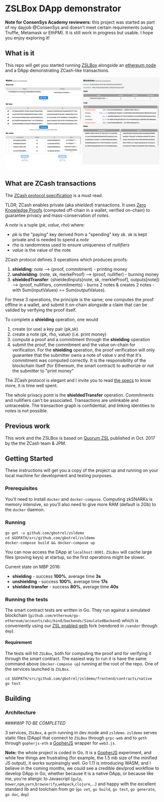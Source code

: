 # ZSLBox DApp demonstrator


**Note for ConsenSys Academy reviewers:** this project was started as part of my dayjob @ConsenSys and doesn't meet certain requirements (using Truffle, Metamask or EthPM). It is still work in progress but usable. I hope you enjoy exploring it!


## What is it

This repo will get you started running [ZSLBox](https://github.com/consensys/zslbox) alongside an [ethereum node](https://github.com/gbotrel/go-ethereum) and a DApp demonstrating ZCash-like transactions.

![zsldemo](./zsldemo_screenshot.png?raw=true "ZSLDemo")

## What are ZCash transactions

The [ZCash protocol specification](https://github.com/zcash/zips/blob/master/protocol/protocol.pdf) is a must read.

TLDR; ZCash enables private (aka *shielded*) transactions. It uses [Zero Knowledge Proofs](https://z.cash/technology/zksnarks.html) (computed off-chain in a wallet, verified on-chain) to guarantee privacy and mass-conservation of *notes*.

A *note* is a tuple (*pk*, *value*, *rho*) where:

* *pk* is the "paying" key derived from a "spending" key *sk*. *sk* is kept private and is needed to spend a *note*
*  *rho* is randomness used to ensure uniqueness of *nullifiers*
* *value* is the value of the note

ZCash protocol defines 3 operations which produces proofs:

1. **shielding**: *note* --> (proof, commitment) - printing money
2. **unshielding**: (note, sk, merkeProof) --> (proof, nullifier) - burning money
3. **shieldedTransfer**: (shieldedInputs[note, sk, merkleProof], outputs[note]) --> (proof, nullifiers, commitments) - burns 2 notes & creates 2 notes - with Sum(inputValues) == Sum(outputValues). 

For these 3 operations, the principle is the same; one computes the proof offline in a wallet, and submit it on-chain alongside a claim that can be valided by verifying the proof itself.

To complete a **shielding** operation, one would 

1. create (or use) a key pair (pk,sk) 
2. create a note (pk, rho, value) (i.e. print money)
3. compute a proof and a commitment through the **shielding** operation
4. submit the proof, the commitment and the value on-chain for verification. For the **shielding** operation, the proof verification will only guarantee that the submitter owns a note of value v and that it's commitment was computed correctly. It is the responsibility of the blockchain itself (for Ethereum, the smart contract) to authorize or not the submitter to "print money"

The ZCash protocol is elegant and I invite you to read [the specs](https://github.com/zcash/zips/blob/master/protocol/protocol.pdf) to know more, it is time well spent.

The whole privacy point is the **shieldedTransfer** operation. Commitments and nullifiers can't be associated. Transactions are unlinkable and untraceable. The transaction graph is confidential, and linking identities to *notes* is not possible. 

## Previous work

This work and the ZSLBox is based on [Quorum ZSL](https://github.com/jpmorganchase/zsl-q) published in Oct. 2017 by the the ZCash team & JPM. 

## Getting Started

These instructions will get you a copy of the project up and running on your local machine for development and testing purposes.

### Prerequisites

You'll need to install `docker` and `docker-compose`. Computing zkSNARKs is memory intensive, so you'll also need to give more RAM (default is 2Gb) to the `docker` daemon. 

### Running

```
go get -u github.com/gbotrel/zsldemo
cd $GOPATH/src/github.com/gbotrel/zsldemo
docker-compose build && docker-compose up
```

You can now access the DApp at `localhost:8001`. `ZSLBox` will cache large files (proving keys) at startup, so the first operations might be slower. 

Current state on MBP 2016:

* **shielding** - success **100%**, average time **3s**
* **unshielding** - success **100%**, average time **17s**
* **shielded transfer** - success **80%**, average time **40s**

### Running the tests

The smart contract tests are written in Go. They run against a simulated blockchain (`github.com/ethereum/go-ethereum/accounts/abi/bind/backends/SimulatedBackend`) which is conveniently using our [ZSL enabled geth](https://github.com/gbotrel/go-ethereum) fork (vendored in `/vendor` through `dep`).

#### Requirement

The tests will hit `ZSLBox`, both for computing the proof and for verifying it through the smart contract. The easiest way to run it is have the same command above (`docker-compose up`) running at the root of the repo. One of the services launched is `ZSLBox`.

```
cd $GOPATH/src/github.com/gbotrel/zsldemo/frontend/contracts/native
go test
```

## Building

### Architecture

####*WIP TO BE COMPLETED*

3 services, `ZSLBox`, a `geth` running in dev mode and `zsldemo`. 
`zsldemo` serves static files (DApp) that connect to `ZSLBox` through `grpc-web` and to `geth` through `gopherjs-eth` a [GopherJS](https://github.com/gopherjs/gopherjs) wrapper for `web3.js`. 

**Note:** the whole project is coded in Go. It is a [GopherJS](https://github.com/gopherjs/gopherjs) experiment, and while few things are frustrating (for example, the 1.5 mb size of the minified JS output), it works surpinsingly well. Go 1.11 is introducing WASM, and I believe in the coming months, we could see a credible dev/prod workflow to develop DApp in Go, whether because it is a native DApp, or because like me, you're allergic to Javascript (`gulp`, `bower`,`npm`,`yarn`,`browserify`,`webpack`,`clojure`,...) and happy with the excellent standard lib and toolchain from go (`go vet`, `go build`, `go test`, `go generate`, `go doc`, `dep`)


